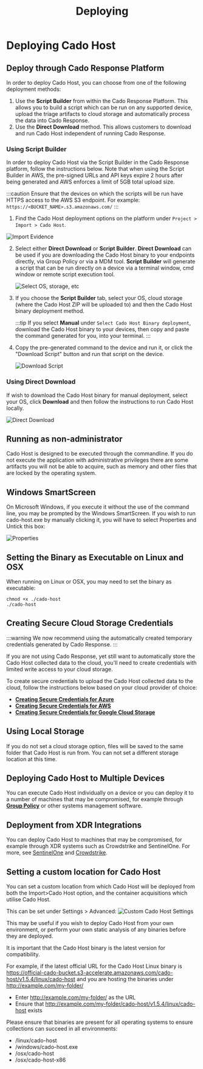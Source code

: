 ﻿---
title: Deploying
hide_title: true
sidebar_position: 2
---

# Deploying Cado Host

## Deploy through Cado Response Platform
In order to deploy Cado Host, you can choose from one of the following deployment methods:
1. Use the **Script Builder** from within the Cado Response Platform.  This allows you to build a script which can be run on any supported device, upload the triage artifacts to cloud storage and automatically process the data into Cado Response.
2. Use the **Direct Download** method.  This allows customers to download and run Cado Host independent of running Cado Response.

### Using Script Builder
In order to deploy Cado Host via the Script Builder in the Cado Response platform, follow the instructions below.  Note that when using the Script Builder in AWS, the pre-signed URLs and API keys expire 2 hours after being generated and AWS enforces a limit of 5GB total upload size.

:::caution
Ensure that the devices on which the scripts will be run have HTTPS access to the AWS S3 endpoint.  For example: `https://<BUCKET_NAME>.s3.amazonaws.com/`
:::

1. Find the Cado Host deployment options on the platform under `Project > Import > Cado Host`.

  ![Import Evidence](/img/import.png)

2. Select either **Direct Download** or **Script Builder**.  **Direct Download** can be used if you are downloading the Cado Host binary to your endpoints directly, via Group Policy or via a MDM tool.  **Script Builder** will generate a script that can be run directly on a device via a terminal window, cmd window or remote script execution tool.

	![Select OS, storage, etc](/img/import-step2.png)

3. If you choose the **Script Builder** tab, select your OS, cloud storage (where the Cado Host ZIP will be uploaded to) and then the Cado Host binary deployment method.  

	:::tip
	If you select **Manual** under `Select Cado Host Binary deployment`, download the Cado Host binary to your devices, then copy and paste the command generated for you, into your terminal.
	:::

4. Copy the pre-generated command to the device and run it, or click the "Download Script" button and run that script on the device.

	![Download Script](/img/cado-host-script.png)


### Using Direct Download 
If wish to download the Cado Host binary for manual deployment, select your OS, click **Download** and then follow the instructions to run Cado Host locally.

![Direct Download](/img/cado-direct-download.png)

## Running as non-administrator
​Cado Host is designed to be executed through the commandline.
If you do not execute the application with administrative privileges there are some artifacts you will not be able to acquire, such as memory and other files that are locked by the operating system.

## Windows SmartScreen
On Microsoft Windows, if you execute it without the use of the command line, you may be prompted by the Windows SmartScreen. If you wish to run cado-host.exe by manually clicking it, you will have to select Properties and Untick this box:

![Properties](/img/import-security.png)

## Setting the Binary as Executable on Linux and OSX
When running on Linux or OSX, you may need to set the binary as executable:

```console
chmod +x ./cado-host
./cado-host
```


## Creating Secure Cloud Storage Credentials

:::warning
We now recommend using the automatically created temporary credentials generated by Cado Response.
:::

If you are not using Cado Response, yet still want to automatically store the Cado Host collected data to the cloud, you'll need to create credentials with limited write access to your cloud storage.  

To create secure credentials to upload the Cado Host collected data to the cloud, follow the instructions below based on your cloud provider of choice:
- **[Creating Secure Credentials for Azure](azure-credentials)**
- **[Creating Secure Credentials for AWS](aws-credentials)**
- **[Creating Secure Credentials for Google Cloud Storage](google-credentials)**

## Using Local Storage
​If you do not set a cloud storage option, files will be saved to the same folder that Cado Host is run from. You can not set a different storage location at this time.

## Deploying Cado Host to Multiple Devices
You can execute Cado Host individually on a device or you can deploy it to a number of machines that may be compromised, for example through **[Group Policy](https://support.microsoft.com/en-gb/help/816102/how-to-use-group-policy-to-remotely-install-software-in-windows-server)** or other systems management software.

## Deployment from XDR Integrations
You can deploy Cado Host to machines that may be compromised, for example through XDR systems such as Crowdstrike and SentinelOne.
For more, see [SentinelOne](/cado-response/manage/integrations/xdr/sentinelone) and [Crowdstrike](/cado-response/manage/integrations/xdr/crowdstrike).


## Setting a custom location for Cado Host

You can set a custom location from which Cado Host will be deployed from both the Import>Cado Host option, and the container acquisitions which utilise Cado Host.

This can be set under Settings > Advanced:
![Custom Cado Host Settings](/img/custom-cado-host.png)

This may be useful if you wish to deploy Cado Host from your own environment, or perform your own static analysis of any binaries before they are deployed.

It is important that the Cado Host binary is the latest version for compatibility.

For example, if the latest official URL for the Cado Host Linux binary is https://official-cado-bucket.s3-accelerate.amazonaws.com/cado-host/v1.5.4/linux/cado-host
and you are hosting the binaries under http://example.com/my-folder/ 
* Enter http://example.com/my-folder/ as the URL
* Ensure that http://example.com/my-folder/cado-host/v1.5.4/linux/cado-host exists

Please ensure that binaries are present for all operating systems to ensure collections can succeed in all environments:
* /linux/cado-host
* /windows/cado-host.exe
* /osx/cado-host
* /osx/cado-host-x86

